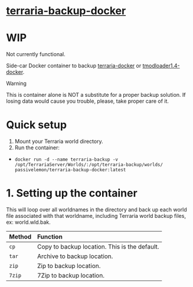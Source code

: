 # [terraria-backup-docker](https://github.com/PassiveLemon/terraria-backup-docker) </br>

# WIP
Not currently functional.

Side-car Docker container to backup [terraria-docker](https://github.com/PassiveLemon/terraria-docker) or [tmodloader1.4-docker](https://github.com/PassiveLemon/tmodloader1.4-docker).

> [!WARNING]
> This is container alone is NOT a substitute for a proper backup solution. If losing data would cause you trouble, please, take proper care of it.

# Quick setup
1. Mount your Terraria world directory.
2. Run the container:
  - `docker run -d --name terraria-backup -v /opt/TerrariaServer/Worlds/:/opt/terraria-backup/worlds/ passivelemon/terraria-backup-docker:latest`

# 1. Setting up the container
This will loop over all worldnames in the directory and back up each world file associated with that worldname, including Terraria world backup files, ex: world.wld.bak.

| Method | Function |
|:-|:-|
`cp` | Copy to backup location. This is the default.
`tar` | Archive to backup location.
`zip` | Zip to backup location.
`7zip` | 7Zip to backup location.
